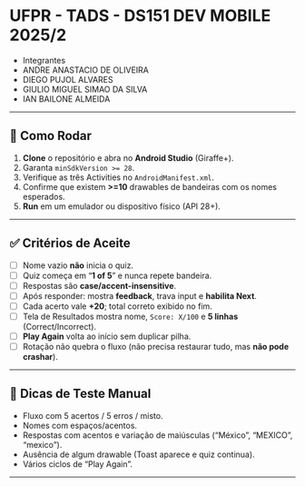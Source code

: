 # UFPR - TADS - DS151 DEV MOBILE 2025/2

- Integrantes
- ANDRE ANASTACIO DE OLIVEIRA
- DIEGO PUJOL ALVARES
- GIULIO MIGUEL SIMAO DA SILVA
- IAN BAILONE ALMEIDA


---

## 🚀 Como Rodar

1. **Clone** o repositório e abra no **Android Studio** (Giraffe+).
2. Garanta `minSdkVersion >= 28`.
3. Verifique as três Activities no `AndroidManifest.xml`.
4. Confirme que existem **>=10** drawables de bandeiras com os nomes esperados.
5. **Run** em um emulador ou dispositivo físico (API 28+).

---

## ✅ Critérios de Aceite

- [ ] Nome vazio **não** inicia o quiz.
- [ ] Quiz começa em “**1 of 5**” e nunca repete bandeira.
- [ ] Respostas são **case/accent-insensitive**.
- [ ] Após responder: mostra **feedback**, trava input e **habilita Next**.
- [ ] Cada acerto vale **+20**; total correto exibido no fim.
- [ ] Tela de Resultados mostra nome, `Score: X/100` e **5 linhas** (Correct/Incorrect).
- [ ] **Play Again** volta ao início sem duplicar pilha.
- [ ] Rotação não quebra o fluxo (não precisa restaurar tudo, mas **não pode crashar**).

---

## 🔎 Dicas de Teste Manual

- Fluxo com 5 acertos / 5 erros / misto.
- Nomes com espaços/acentos.
- Respostas com acentos e variação de maiúsculas (“México”, “MEXICO”, “mexico”).
- Ausência de algum drawable (Toast aparece e quiz continua).
- Vários ciclos de “Play Again”.

---
